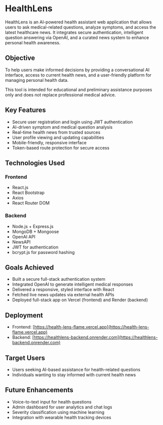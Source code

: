 # HealthLens

HealthLens is an AI-powered health assistant web application that allows users to ask medical-related questions, analyze symptoms, and access the latest healthcare news. It integrates secure authentication, intelligent question answering via OpenAI, and a curated news system to enhance personal health awareness.




## Objective

To help users make informed decisions by providing a conversational AI interface, access to current health news, and a user-friendly platform for managing personal health data.

This tool is intended for educational and preliminary assistance purposes only and does not replace professional medical advice.


## Key Features

- Secure user registration and login using JWT authentication
- AI-driven symptom and medical question analysis
- Real-time health news from trusted sources
- User profile viewing and updating capabilities
- Mobile-friendly, responsive interface
- Token-based route protection for secure access


## Technologies Used

### Frontend

- React.js
- React Bootstrap
- Axios
- React Router DOM

### Backend

- Node.js + Express.js
- MongoDB + Mongoose
- OpenAI API
- NewsAPI
- JWT for authentication
- bcrypt.js for password hashing



## Goals Achieved

- Built a secure full-stack authentication system
- Integrated OpenAI to generate intelligent medical responses
- Delivered a responsive, styled interface with React
- Fetched live news updates via external health APIs
- Deployed full-stack app on Vercel (frontend) and Render (backend)


## Deployment

- Frontend: [https://health-lens-flame.vercel.app](https://health-lens-flame.vercel.app)
- Backend: [https://healthlens-backend.onrender.com](https://healthlens-backend.onrender.com)


## Target Users

- Users seeking AI-based assistance for health-related questions
- Individuals wanting to stay informed with current health news


## Future Enhancements

- Voice-to-text input for health questions
- Admin dashboard for user analytics and chat logs
- Severity classification using machine learning
- Integration with wearable health tracking devices
